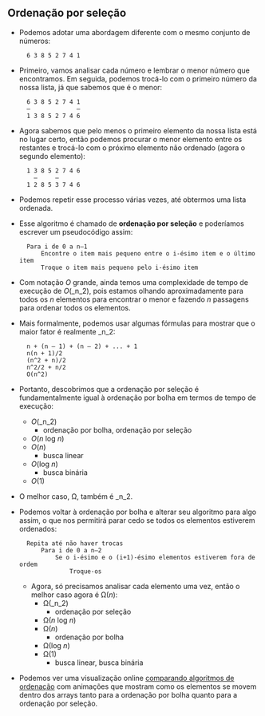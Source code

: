 Ordenação por seleção
--------------

* Podemos adotar uma abordagem diferente com o mesmo conjunto de números:

        6 3 8 5 2 7 4 1
        

* Primeiro, vamos analisar cada número e lembrar o menor número que encontramos. Em seguida, podemos trocá-lo com o primeiro número da nossa lista, já que sabemos que é o menor:

        6 3 8 5 2 7 4 1
        –             –
        1 3 8 5 2 7 4 6
        

* Agora sabemos que pelo menos o primeiro elemento da nossa lista está no lugar certo, então podemos procurar o menor elemento entre os restantes e trocá-lo com o próximo elemento não ordenado (agora o segundo elemento):

        1 3 8 5 2 7 4 6
          –     –
        1 2 8 5 3 7 4 6
        

* Podemos repetir esse processo várias vezes, até obtermos uma lista ordenada.
* Esse algoritmo é chamado de **ordenação por seleção** e poderíamos escrever um pseudocódigo assim:

        Para i de 0 a n–1
            Encontre o item mais pequeno entre o i-ésimo item e o último item
            Troque o item mais pequeno pelo i-ésimo item
        
    
* Com notação _O_ grande, ainda temos uma complexidade de tempo de execução de _O_(_n_2), pois estamos olhando aproximadamente para todos os _n_ elementos para encontrar o menor e fazendo _n_ passagens para ordenar todos os elementos.
* Mais formalmente, podemos usar algumas fórmulas para mostrar que o maior fator é realmente _n_2:

        n + (n – 1) + (n – 2) + ... + 1
        n(n + 1)/2
        (n^2 + n)/2
        n^2/2 + n/2
        O(n^2)
        
    
* Portanto, descobrimos que a ordenação por seleção é fundamentalmente igual à ordenação por bolha em termos de tempo de execução:
    *   _O_(_n_2)
        *   ordenação por bolha, ordenação por seleção
    *   _O_(_n_ log _n_)
    *   _O_(_n_)
        *   busca linear
    *   _O_(log _n_)
        *   busca binária
    *   _O_(1)
* O melhor caso, Ω, também é _n_2.
* Podemos voltar à ordenação por bolha e alterar seu algoritmo para algo assim, o que nos permitirá parar cedo se todos os elementos estiverem ordenados:

        Repita até não haver trocas
            Para i de 0 a n–2
                Se o i-ésimo e o (i+1)-ésimo elementos estiverem fora de ordem
                    Troque-os
        
    
    * Agora, só precisamos analisar cada elemento uma vez, então o melhor caso agora é Ω(_n_):
        *   Ω(_n_2)
            *   ordenação por seleção
        *   Ω(_n_ log _n_)
        *   Ω(_n_)
            *   ordenação por bolha
        *   Ω(log _n_)
        *   Ω(1)
            *   busca linear, busca binária
* Podemos ver uma visualização online [comparando algoritmos de ordenação](https://www.cs.usfca.edu/~galles/visualization/ComparisonSort.html) com animações que mostram como os elementos se movem dentro dos arrays tanto para a ordenação por bolha quanto para a ordenação por seleção.